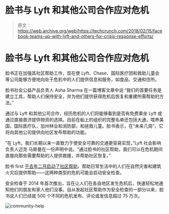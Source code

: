 # 脸书与 Lyft 和其他公司合作应对危机

> 原文：<https://web.archive.org/web/https://techcrunch.com/2018/02/15/facebook-teams-up-with-lyft-and-others-for-crisis-response-efforts/>

# 脸书与 Lyft 和其他公司合作应对危机

脸书正在加强其社区帮助工作，现在使 Lyft、Chase、国际医疗团和救助儿童会等公司能够方便地向处于危机中的人们提供信息和服务，如食品、交通和住所。

脸书社会公益产品负责人 Asha Sharma 在一篇博客文章中说:“我们的首要任务是建立工具，帮助人们保持安全，并为他们提供获得危机后恢复和重建所需帮助的方法。”

通过与 Lyft 和其他公司合作，经历危机的人们将能够看到是否有免费乘坐 Lyft 或通过直接救济提供物资的选择。目前在船上的组织的完整名单还包括大通，喂养美国，国际医疗队，加州林业和消防部，和拯救儿童。脸书表示，在“未来几周”，它将向其他公司提供向社区发布帮助的功能。

“在 Lyft，我们长期以来一直致力于使安全可靠的交通更容易实现，”Lyft 社会影响负责人迈克·马斯曼在一份声明中说。“通过脸书的社区帮助，我们可以在危机期间直接向那些需要帮助的人提供救援，并帮助社区恢复。”

脸书 first [于去年二月启动了社区帮助](https://web.archive.org/web/20230326200009/https://newsroom.fb.com/news/2017/02/empowering-people-to-help-one-another-within-safety-check/)，帮助日常生活中的人们在自然灾害和建筑火灾后提供帮助——这两种类型的危机可能会启动安全检查。

安全检查于 2014 年首次推出，旨在让人们在各自地区发生危机后，快速轻松地通知他们的朋友和家人他们没事。自从发起社区帮助作为安全检查的一部分以来，脸书说人们已经就 500 个不同的危机发布、评论或发信息超过 75 万次。

![community-help](img/aaedda8094b7dda7a5f1ee655acdac77.png)